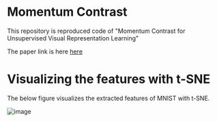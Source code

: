 # Momentum Contrast

This repository is reproduced code of "Momentum Contrast for Unsupervised Visual Representation Learning"

The paper link is here [here](https://arxiv.org/abs/1911.05722)

# Visualizing the features with t-SNE

The below figure visualizes the extracted features of MNIST with t-SNE.

![image](https://user-images.githubusercontent.com/14243883/69533860-fad84580-0fbb-11ea-8761-c14ef5c02b56.png)
